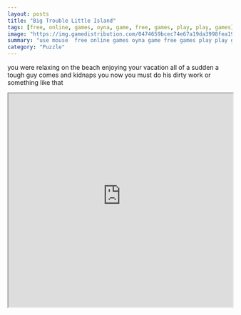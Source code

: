 ```yaml
---
layout: posts
title: "Big Trouble Little Island"
tags: [free, online, games, oyna, game, free, games, play, play, games]
image: "https://img.gamedistribution.com/0474659bcec74e67a19da3998fea1986.jpg"
summary: "use mouse  free online games oyna game free games play play games"
category: "Puzzle"
---
```


you were relaxing on the beach enjoying your vacation all of a sudden a tough guy comes and kidnaps you now you must do his dirty work or something like that

<iframe width="100%" height="480px;" src="https://flash.gamedistribution.com?game=0474659bcec74e67a19da3998fea1986"></iframe>